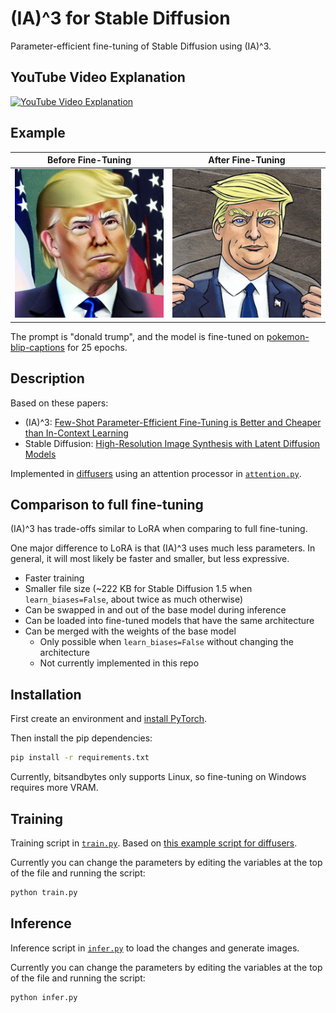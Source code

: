 # (IA)^3 for Stable Diffusion

Parameter-efficient fine-tuning of Stable Diffusion using (IA)^3.

## YouTube Video Explanation

[![YouTube Video Explanation](https://img.youtube.com/vi/M5gjAthTwho/0.jpg)](https://www.youtube.com/watch?v=1ZQYQY4Z0qo)

## Example

| Before Fine-Tuning | After Fine-Tuning |
| --- | --- |
| ![Donald Trump](/docs/no-adapter-example.png) | ![Donald Trump](/docs/adapter-example.png) |

The prompt is "donald trump", and the model is fine-tuned on [pokemon-blip-captions](https://huggingface.co/datasets/lambdalabs/pokemon-blip-captions) for 25 epochs.

## Description

Based on these papers:

- (IA)^3: [Few-Shot Parameter-Efficient Fine-Tuning is Better and Cheaper than In-Context Learning](https://arxiv.org/abs/2205.05638)
- Stable Diffusion: [High-Resolution Image Synthesis with Latent Diffusion Models](https://arxiv.org/abs/2112.10752)

Implemented in [diffusers](https://github.com/huggingface/diffusers) using an attention processor in [`attention.py`](/attention.py).

## Comparison to full fine-tuning

(IA)^3 has trade-offs similar to LoRA when comparing to full fine-tuning.

One major difference to LoRA is that (IA)^3 uses much less parameters. In general, it will most likely be faster and smaller, but less expressive.

- Faster training
- Smaller file size (~222 KB for Stable Diffusion 1.5 when `learn_biases=False`, about twice as much otherwise)
- Can be swapped in and out of the base model during inference
- Can be loaded into fine-tuned models that have the same architecture
- Can be merged with the weights of the base model
  - Only possible when `learn_biases=False` without changing the architecture
  - Not currently implemented in this repo

## Installation

First create an environment and [install PyTorch](https://pytorch.org/get-started/locally/).

Then install the pip dependencies:

```bash
pip install -r requirements.txt
```

Currently, bitsandbytes only supports Linux, so fine-tuning on Windows requires more VRAM.

## Training

Training script in [`train.py`](/train.py). Based on [this example script for diffusers](https://github.com/huggingface/diffusers/blob/main/examples/text_to_image/train_text_to_image_lora.py).

Currently you can change the parameters by editing the variables at the top of the file and running the script:

```bash
python train.py
```

## Inference

Inference script in [`infer.py`](/infer.py) to load the changes and generate images.

Currently you can change the parameters by editing the variables at the top of the file and running the script:

```bash
python infer.py
```
